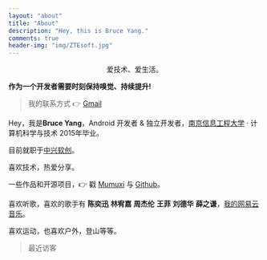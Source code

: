 ```yaml
---
layout: "about"
title: "About"
description: "Hey, this is Bruce Yang."
comments: true
header-img: "img/ZTEsoft.jpg"
---
```


<p style="text-align:center;">
    爱技术、爱生活。
</p>

**作为一个开发者需要时刻保持嗅觉、持续提升!**

>我的联系方式 👉 [Gmail](mailto:yang.jianan0926@gmail.com)

Hey，我是**Bruce Yang**，Android 开发者 & 独立开发者，[南京信息工程大学](http://www.nuist.edu.cn/) · 计算机科学与技术 2015年毕业。

目前就职于[中兴软创](http://www.ztesoft.com/cn)。

喜欢技术，热爱分享。

一些作品和开源项目，👉 戳 [Mumuxi](https://github.com/yangxiaoge/MumuXi) 与 [Github](https://github.com/yangxiaoge)。

喜欢听歌，喜欢的歌手有 **陈奕迅** **林宥嘉** **周杰伦** **王菲** **刘德华** **薛之谦**，[我的网易云音乐](http://music.163.com/#/user/home?id=72955955)。

喜欢运动，也喜欢户外，登山等等。

<!-- data-num-items代表需要展示的访客数 -->
> 最近访客
<div class="ds-recent-visitors" data-num-items="1000" data-avatar-size="42" id="ds-recent-visitors"></div>